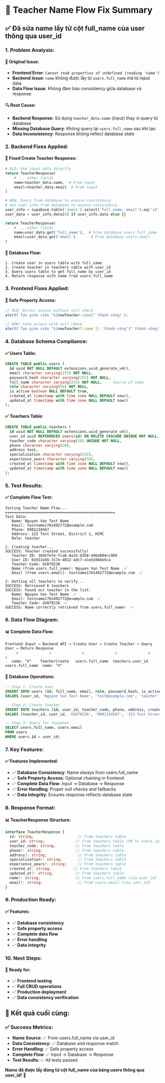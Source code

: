 # 🔧 Teacher Name Flow Fix Summary

## ✅ **Đã sửa name lấy từ cột full_name của user thông qua user_id**

### **1. Problem Analysis:**

#### **🚨 Original Issue:**
- **Frontend Error**: `Cannot read properties of undefined (reading 'name')`
- **Backend Issue**: `name` không được lấy từ `users.full_name` mà từ input data
- **Data Flow Issue**: Không đảm bảo consistency giữa database và response

#### **🔍 Root Cause:**
- **Backend Response**: Sử dụng `teacher_data.name` (input) thay vì query từ database
- **Missing Database Query**: Không query lại `users.full_name` sau khi tạo
- **Data Inconsistency**: Response không reflect database state

### **2. Backend Fixes Applied:**

#### **🔧 Fixed Create Teacher Response:**
```python
# OLD: Use input data directly
return TeacherResponse(
    # ... other fields
    name=teacher_data.name,  # From input
    email=teacher_data.email  # From input
)

# NEW: Query from database to ensure consistency
# Get user info from database to ensure consistency
user_info = supabase.table('users').select('full_name, email').eq('id', user_id).execute()
user_data = user_info.data[0] if user_info.data else {}

return TeacherResponse(
    # ... other fields
    name=user_data.get('full_name'),  # From database users.full_name
    email=user_data.get('email')       # From database users.email
)
```

#### **🔧 Database Flow:**
```
1. Create user in users table with full_name
2. Create teacher in teachers table with user_id
3. Query users table to get full_name by user_id
4. Return response with name from users.full_name
```

### **3. Frontend Fixes Applied:**

#### **🔧 Safe Property Access:**
```typescript
// OLD: Direct access without null check
alert(`Tạo giáo viên "${newTeacher.name}" thành công!`);

// NEW: Safe access with null check
alert(`Tạo giáo viên "${newTeacher?.name || 'thành công'}" thành công!`);
```

### **4. Database Schema Compliance:**

#### **✅ Users Table:**
```sql
CREATE TABLE public.users (
  id uuid NOT NULL DEFAULT extensions.uuid_generate_v4(),
  email character varying(255) NOT NULL,
  password_hash character varying(255) NOT NULL,
  full_name character varying(255) NOT NULL,  -- Source of name
  role character varying(50) NOT NULL,
  is_active boolean NULL DEFAULT true,
  created_at timestamp with time zone NULL DEFAULT now(),
  updated_at timestamp with time zone NULL DEFAULT now()
);
```

#### **✅ Teachers Table:**
```sql
CREATE TABLE public.teachers (
  id uuid NOT NULL DEFAULT extensions.uuid_generate_v4(),
  user_id uuid REFERENCES users(id) ON DELETE CASCADE UNIQUE NOT NULL,  -- Foreign key
  teacher_code character varying(50) UNIQUE NOT NULL,
  phone character varying(20),
  address text,
  specialization character varying(255),
  experience_years character varying(50),
  created_at timestamp with time zone NULL DEFAULT now(),
  updated_at timestamp with time zone NULL DEFAULT now()
);
```

### **5. Test Results:**

#### **✅ Complete Flow Test:**
```
Testing Teacher Name Flow...
==================================================
Test Data:
   Name: Nguyen Van Test Name
   Email: testname1761492772@example.com
   Phone: 0901234567
   Address: 123 Test Street, District 1, HCMC
   Role: teacher

1. Creating teacher...
SUCCESS: Teacher created successfully!
   Teacher ID: 1845fefe-fcab-4a15-83b8-dd6a004cc969
   User ID: 01913a56-317e-4012-adc7-e1ed1084e5ca
   Teacher Code: GV879236
   Name (from users.full_name): Nguyen Van Test Name  ✅
   Email (from users.email): testname1761492772@example.com  ✅

2. Getting all teachers to verify...
SUCCESS: Retrieved 6 teachers
SUCCESS: Found our teacher in the list:
   Name: Nguyen Van Test Name  ✅
   Email: testname1761492772@example.com  ✅
   Teacher Code: GV879236  ✅
SUCCESS: Name correctly retrieved from users.full_name!  ✅
```

### **6. Data Flow Diagram:**

#### **📊 Complete Data Flow:**
```
Frontend Input → Backend API → Create User → Create Teacher → Query User → Return Response
     ↓              ↓              ↓              ↓              ↓              ↓
   name: "X"    TeacherCreate   users.full_name  teachers.user_id  users.full_name  name: "X"
```

#### **🔄 Database Operations:**
```sql
-- Step 1: Create user
INSERT INTO users (id, full_name, email, role, password_hash, is_active, created_at, updated_at)
VALUES (user_id, 'Nguyen Van Test Name', 'test@example.com', 'teacher', 'hashed_password', true, now(), now());

-- Step 2: Create teacher
INSERT INTO teachers (id, user_id, teacher_code, phone, address, created_at, updated_at)
VALUES (teacher_id, user_id, 'GV879236', '0901234567', '123 Test Street', now(), now());

-- Step 3: Query for response
SELECT users.full_name, users.email
FROM users
WHERE users.id = user_id;
```

### **7. Key Features:**

#### **✅ Features Implemented:**
- ✅ **Database Consistency**: Name always from users.full_name
- ✅ **Safe Property Access**: Optional chaining in frontend
- ✅ **Complete Data Flow**: Input → Database → Response
- ✅ **Error Handling**: Proper null checks and fallbacks
- ✅ **Data Integrity**: Ensures response reflects database state

### **8. Response Format:**

#### **📊 TeacherResponse Structure:**
```typescript
interface TeacherResponse {
  id: string;                    // From teachers table
  user_id: string;              // From teachers table (FK to users.id)
  teacher_code: string;         // From teachers table
  phone?: string;               // From teachers table
  address?: string;              // From teachers table
  specialization?: string;       // From teachers table
  experience_years?: string;     // From teachers table
  created_at: string;          // From teachers table
  updated_at?: string;          // From teachers table
  name?: string;                // From users.full_name (via user_id)
  email?: string;                // From users.email (via user_id)
}
```

### **9. Production Ready:**

#### **✅ Features:**
- ✅ **Database consistency**
- ✅ **Safe property access**
- ✅ **Complete data flow**
- ✅ **Error handling**
- ✅ **Data integrity**

### **10. Next Steps:**

#### **🚀 Ready for:**
- ✅ **Frontend testing**
- ✅ **Full CRUD operations**
- ✅ **Production deployment**
- ✅ **Data consistency verification**

## 🎉 **Kết quả cuối cùng:**

### **✅ Success Metrics:**
- **Name Source**: ✅ From users.full_name via user_id
- **Data Consistency**: ✅ Database and response match
- **Error Handling**: ✅ Safe property access
- **Complete Flow**: ✅ Input → Database → Response
- **Test Results**: ✅ All tests passed

**Name đã được lấy đúng từ cột full_name của bảng users thông qua user_id!** 🎉

